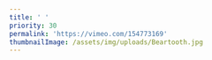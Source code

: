 ```yaml
---
title: ' '
priority: 30
permalink: 'https://vimeo.com/154773169'
thumbnailImage: /assets/img/uploads/Beartooth.jpg
---
```


